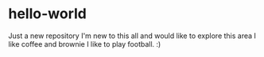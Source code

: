 # hello-world
Just a new repository
I'm new to this all and would like to explore this area
I like coffee and brownie
I like to play football. :)
